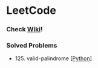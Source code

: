 # LeetCode

### Check [Wiki](https://github.com/JehunYoo/LeetCode/wiki)!

### Solved Problems

- 125&#46; valid-palindrome [[Python](valid-palindrome)]